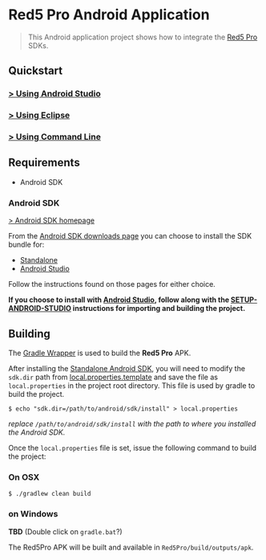 Red5 Pro Android Application
===

> This Android application project shows how to integrate the [Red5 Pro](http://red5pro.com) SDKs.

Quickstart
---

### [&gt; Using Android Studio](SETUP-ANDROID-STUDIO.md)

### [&gt; Using Eclipse](SETUP-ANDROID-ECLIPSE.md)

### [&gt; Using Command Line](#building)

Requirements
---

* Android SDK

### Android SDK

[&gt; Android SDK homepage](http://developer.android.com/sdk/index.html)

From the [Android SDK downloads page](http://developer.android.com/sdk/installing/index.html) you can choose to  install the SDK bundle for:

* [Standalone](http://developer.android.com/sdk/installing/index.html?pkg=tools) 
* [Android Studio](http://developer.android.com/sdk/installing/index.html?pkg=studio)

Follow the instructions found on those pages for either choice.

**If you choose to install with [Android Studio](http://developer.android.com/sdk/index.html), follow along with the [SETUP-ANDROID-STUDIO](SETUP-ANDROID-STUDIO.md) instructions for importing and building the project.**

Building
---

The [Gradle Wrapper](https://gradle.org/docs/current/userguide/gradle_wrapper.html) is used to build the **Red5 Pro** APK.

After installing the [Standalone Android SDK](http://developer.android.com/sdk/installing/index.html?pkg=tools), you will need to modify the `sdk.dir` path from [local.properties.template](local.properties.template) and save the file as `local.properties` in the project root directory. This file is used by gradle to build the project.

```
$ echo "sdk.dir=/path/to/android/sdk/install" > local.properties
```

_replace `/path/to/android/sdk/install` with the path to where you installed the Android SDK._

Once the `local.properties` file is set, issue the following command to build the project:

### On OSX
```
$ ./gradlew clean build
```

### on Windows
**TBD** (Double click on `gradle.bat`?)


The Red5Pro APK will be built and available in `Red5Pro/build/outputs/apk`.

